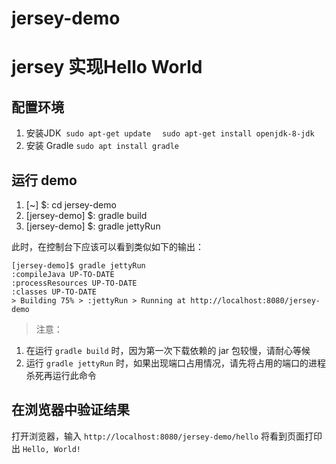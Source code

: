 # jersey-demo
# jersey 实现Hello World

## 配置环境
1. 安装JDK
  `sudo apt-get update`　
  `sudo apt-get install openjdk-8-jdk`
2. 安装 Gradle `sudo apt install gradle`

##  运行 demo
1. [~] $: cd jersey-demo
2. [jersey-demo] $: gradle build
3. [jersey-demo] $: gradle jettyRun

此时，在控制台下应该可以看到类似如下的输出：
```shell
[jersey-demo]$ gradle jettyRun
:compileJava UP-TO-DATE
:processResources UP-TO-DATE
:classes UP-TO-DATE
> Building 75% > :jettyRun > Running at http://localhost:8080/jersey-demo
```
> 注意：
1. 在运行 `gradle build` 时，因为第一次下载依赖的 jar 包较慢，请耐心等候
2. 运行 `gradle jettyRun` 时，如果出现端口占用情况，请先将占用的端口的进程杀死再运行此命令

## 在浏览器中验证结果
打开浏览器，输入 `http://localhost:8080/jersey-demo/hello`
将看到页面打印出 `Hello, World!`



